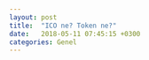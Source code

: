 ```yaml
---
layout: post
title:  "ICO ne? Token ne?"
date:   2018-05-11 07:45:15 +0300
categories: Genel
---
```



